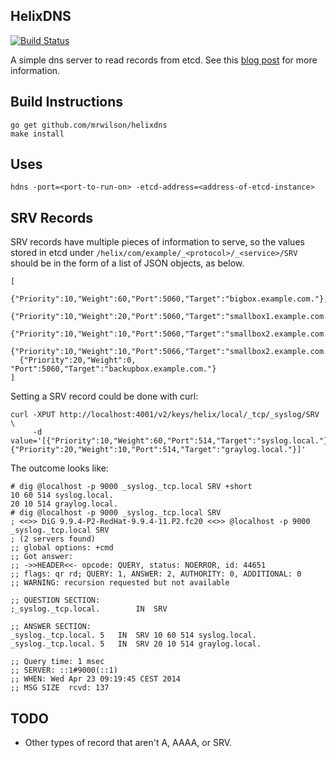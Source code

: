 ## HelixDNS

 [![Build Status](https://travis-ci.org/mrwilson/helixdns.png?branch=master)](https://travis-ci.org/mrwilson/helixdns)

  A simple dns server to read records from etcd. See this [blog post](http://probablyfine.co.uk/2014/03/02/serving-dns-records-from-etcd/) for more information.

## Build Instructions

    go get github.com/mrwilson/helixdns
    make install

## Uses

    hdns -port=<port-to-run-on> -etcd-address=<address-of-etcd-instance>

## SRV Records

  SRV records have multiple pieces of information to serve, so the values stored in etcd under `/helix/com/example/_<protocol>/_<service>/SRV` should be in the form of a list of JSON objects, as below.

    [
      {"Priority":10,"Weight":60,"Port":5060,"Target":"bigbox.example.com."},
      {"Priority":10,"Weight":20,"Port":5060,"Target":"smallbox1.example.com."},
      {"Priority":10,"Weight":10,"Port":5060,"Target":"smallbox2.example.com."},
      {"Priority":10,"Weight":10,"Port":5066,"Target":"smallbox2.example.com."},
      {"Priority":20,"Weight":0, "Port":5060,"Target":"backupbox.example.com."}
    ]

  Setting a SRV record could be done with curl:

    curl -XPUT http://localhost:4001/v2/keys/helix/local/_tcp/_syslog/SRV \
         -d value='[{"Priority":10,"Weight":60,"Port":514,"Target":"syslog.local."}, {"Priority":20,"Weight":10,"Port":514,"Target":"graylog.local."}]'

  The outcome looks like:

    # dig @localhost -p 9000 _syslog._tcp.local SRV +short
    10 60 514 syslog.local.
    20 10 514 graylog.local.
    # dig @localhost -p 9000 _syslog._tcp.local SRV
    ; <<>> DiG 9.9.4-P2-RedHat-9.9.4-11.P2.fc20 <<>> @localhost -p 9000 _syslog._tcp.local SRV
    ; (2 servers found)
    ;; global options: +cmd
    ;; Got answer:
    ;; ->>HEADER<<- opcode: QUERY, status: NOERROR, id: 44651
    ;; flags: qr rd; QUERY: 1, ANSWER: 2, AUTHORITY: 0, ADDITIONAL: 0
    ;; WARNING: recursion requested but not available
    
    ;; QUESTION SECTION:
    ;_syslog._tcp.local.		IN	SRV
    
    ;; ANSWER SECTION:
    _syslog._tcp.local.	5	IN	SRV	10 60 514 syslog.local.
    _syslog._tcp.local.	5	IN	SRV	20 10 514 graylog.local.
    
    ;; Query time: 1 msec
    ;; SERVER: ::1#9000(::1)
    ;; WHEN: Wed Apr 23 09:19:45 CEST 2014
    ;; MSG SIZE  rcvd: 137

## TODO

 * Other types of record that aren't A, AAAA, or SRV.
